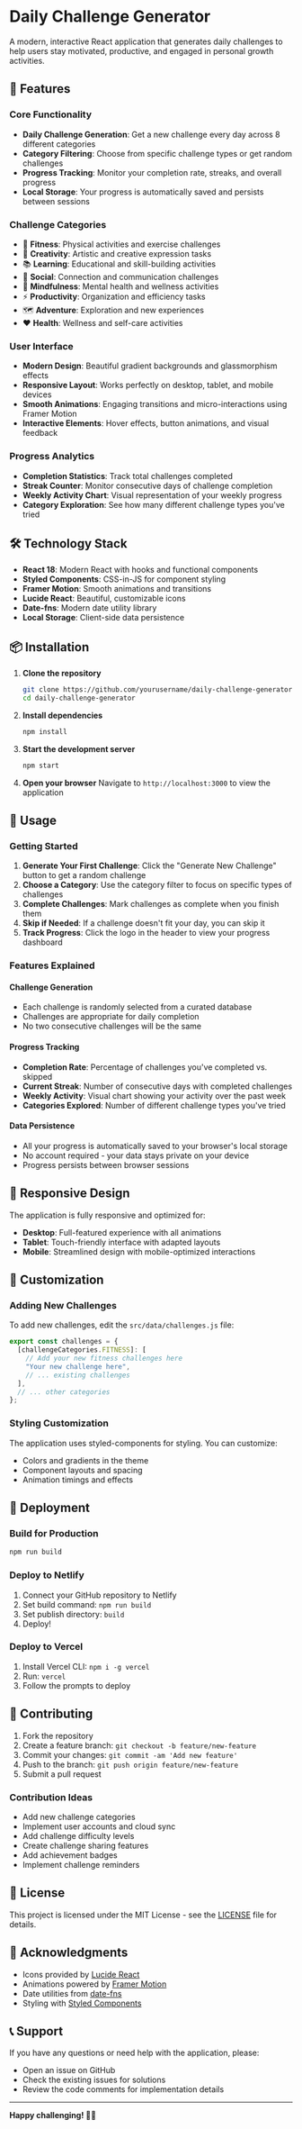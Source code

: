 # Daily Challenge Generator

A modern, interactive React application that generates daily challenges to help users stay motivated, productive, and engaged in personal growth activities.

## 🚀 Features

### Core Functionality
- **Daily Challenge Generation**: Get a new challenge every day across 8 different categories
- **Category Filtering**: Choose from specific challenge types or get random challenges
- **Progress Tracking**: Monitor your completion rate, streaks, and overall progress
- **Local Storage**: Your progress is automatically saved and persists between sessions

### Challenge Categories
- 💪 **Fitness**: Physical activities and exercise challenges
- 🎨 **Creativity**: Artistic and creative expression tasks
- 📚 **Learning**: Educational and skill-building activities
- 👥 **Social**: Connection and communication challenges
- 🧘 **Mindfulness**: Mental health and wellness activities
- ⚡ **Productivity**: Organization and efficiency tasks
- 🗺️ **Adventure**: Exploration and new experiences
- ❤️ **Health**: Wellness and self-care activities

### User Interface
- **Modern Design**: Beautiful gradient backgrounds and glassmorphism effects
- **Responsive Layout**: Works perfectly on desktop, tablet, and mobile devices
- **Smooth Animations**: Engaging transitions and micro-interactions using Framer Motion
- **Interactive Elements**: Hover effects, button animations, and visual feedback

### Progress Analytics
- **Completion Statistics**: Track total challenges completed
- **Streak Counter**: Monitor consecutive days of challenge completion
- **Weekly Activity Chart**: Visual representation of your weekly progress
- **Category Exploration**: See how many different challenge types you've tried

## 🛠️ Technology Stack

- **React 18**: Modern React with hooks and functional components
- **Styled Components**: CSS-in-JS for component styling
- **Framer Motion**: Smooth animations and transitions
- **Lucide React**: Beautiful, customizable icons
- **Date-fns**: Modern date utility library
- **Local Storage**: Client-side data persistence

## 📦 Installation

1. **Clone the repository**
   ```bash
   git clone https://github.com/yourusername/daily-challenge-generator.git
   cd daily-challenge-generator
   ```

2. **Install dependencies**
   ```bash
   npm install
   ```

3. **Start the development server**
   ```bash
   npm start
   ```

4. **Open your browser**
   Navigate to `http://localhost:3000` to view the application

## 🎯 Usage

### Getting Started
1. **Generate Your First Challenge**: Click the "Generate New Challenge" button to get a random challenge
2. **Choose a Category**: Use the category filter to focus on specific types of challenges
3. **Complete Challenges**: Mark challenges as complete when you finish them
4. **Skip if Needed**: If a challenge doesn't fit your day, you can skip it
5. **Track Progress**: Click the logo in the header to view your progress dashboard

### Features Explained

#### Challenge Generation
- Each challenge is randomly selected from a curated database
- Challenges are appropriate for daily completion
- No two consecutive challenges will be the same

#### Progress Tracking
- **Completion Rate**: Percentage of challenges you've completed vs. skipped
- **Current Streak**: Number of consecutive days with completed challenges
- **Weekly Activity**: Visual chart showing your activity over the past week
- **Categories Explored**: Number of different challenge types you've tried

#### Data Persistence
- All your progress is automatically saved to your browser's local storage
- No account required - your data stays private on your device
- Progress persists between browser sessions

## 📱 Responsive Design

The application is fully responsive and optimized for:
- **Desktop**: Full-featured experience with all animations
- **Tablet**: Touch-friendly interface with adapted layouts
- **Mobile**: Streamlined design with mobile-optimized interactions

## 🎨 Customization

### Adding New Challenges
To add new challenges, edit the `src/data/challenges.js` file:

```javascript
export const challenges = {
  [challengeCategories.FITNESS]: [
    // Add your new fitness challenges here
    "Your new challenge here",
    // ... existing challenges
  ],
  // ... other categories
};
```

### Styling Customization
The application uses styled-components for styling. You can customize:
- Colors and gradients in the theme
- Component layouts and spacing
- Animation timings and effects

## 🚀 Deployment

### Build for Production
```bash
npm run build
```

### Deploy to Netlify
1. Connect your GitHub repository to Netlify
2. Set build command: `npm run build`
3. Set publish directory: `build`
4. Deploy!

### Deploy to Vercel
1. Install Vercel CLI: `npm i -g vercel`
2. Run: `vercel`
3. Follow the prompts to deploy

## 🤝 Contributing

1. Fork the repository
2. Create a feature branch: `git checkout -b feature/new-feature`
3. Commit your changes: `git commit -am 'Add new feature'`
4. Push to the branch: `git push origin feature/new-feature`
5. Submit a pull request

### Contribution Ideas
- Add new challenge categories
- Implement user accounts and cloud sync
- Add challenge difficulty levels
- Create challenge sharing features
- Add achievement badges
- Implement challenge reminders

## 📄 License

This project is licensed under the MIT License - see the [LICENSE](LICENSE) file for details.

## 🙏 Acknowledgments

- Icons provided by [Lucide React](https://lucide.dev/)
- Animations powered by [Framer Motion](https://www.framer.com/motion/)
- Date utilities from [date-fns](https://date-fns.org/)
- Styling with [Styled Components](https://styled-components.com/)

## 📞 Support

If you have any questions or need help with the application, please:
- Open an issue on GitHub
- Check the existing issues for solutions
- Review the code comments for implementation details

---

**Happy challenging! 🎯✨**
